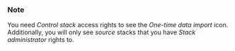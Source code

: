 <!-- usedin: [ _legacy_docker/Databases] - post: -->


### Note

You need _Control stack_ access rights to see the _One-time data import_ icon. Additionally, you will only see _source_ stacks that you have _Stack administrator_ rights to.



